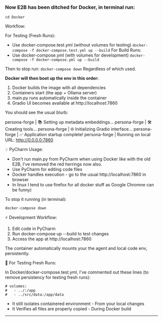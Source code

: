 ### Now E2B has been ditched for Docker, in terminal run:

```
cd Docker
```
Workflow:

For Testing (Fresh Runs):
- Use docker-compose.test.yml (without volumes for testing)
  `docker-compose -f docker-compose.test.yml up --build`
  For Build Runs:
- Use docker-compose.yml (with volumes for development)
  `docker-compose -f docker-compose.yml up --build`

Then to stop run:
`docker-compose down`
Regardless of which used.

**Docker will then boot up the env in this order:**
1. Docker builds the image with all dependencies
2. Containers start (the app + Ollama server)
3. main.py runs automatically inside the container
4. Gradio UI becomes available at http://localhost:7860

You should see the usual blurb:

persona-forge | 📚 Setting up metadata embeddings...
persona-forge | 🛠️ Creating tools...
persona-forge | 🌐 Initializing Gradio interface...
persona-forge | ✅ Application startup complete!
persona-forge | Running on local URL: http://0.0.0.0:7860

💡 PyCharm Usage:

- Don't run main.py from PyCharm when using Docker like with the old E2B, I've removed the red herrings now also.
- Use PyCharm for editing code files
- Docker handles execution - go to the usual http://localhost:7860 in browser 
- In linux I tend to use firefox for all docker stuff as Google Chromne can be funny)

To stop it running (in terminal):

`docker-compose down`

⚡ Development Workflow:

1. Edit code in PyCharm
2. Run docker-compose up --build to test changes
3. Access the app at http://localhost:7860

The container automatically mounts your the agent and local code env, persistently.


🧪 For Testing Fresh Runs:

In Docker/docker-compose.test.yml, I've commented out these lines (to remove persistency for testing fresh runs):

```
# volumes:
#   - ../:/app
#   - ../src/data:/app/data
```

- It still isolates containered environment - From your local changes
- It Verifies all files are properly copied - During Docker build
---
